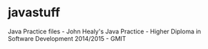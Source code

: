 # javastuff
Java Practice files - John Healy's Java Practice - Higher Diploma in Software Development 2014/2015  - GMIT 
